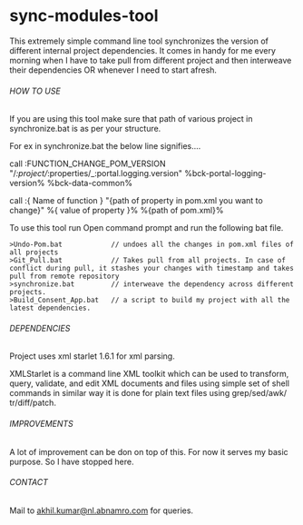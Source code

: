 # sync-modules-tool

This extremely simple command line tool synchronizes the version of different internal project dependencies.
It comes in handy for me every morning when I have to take pull from different project and then interweave their dependencies OR whenever I need to start afresh.


###### HOW TO USE
If you are using this tool make sure that path of various project in synchronize.bat is as per your structure.

For ex in synchronize.bat the below line signifies....

call :FUNCTION_CHANGE_POM_VERSION "/_:project/_:properties/_:portal.logging.version" %bck-portal-logging-version% %bck-data-common%

call :{     Name of function    } "{path of property in pom.xml you want to change}" %{   value of property    }% %{path of pom.xml}%


To use this tool run Open command prompt and run the following bat file.
```
>Undo-Pom.bat            // undoes all the changes in pom.xml files of all projects
>Git_Pull.bat            // Takes pull from all projects. In case of conflict during pull, it stashes your changes with timestamp and takes pull from remote repository
>synchronize.bat         // interweave the dependency across different projects.
>Build_Consent_App.bat   // a script to build my project with all the latest dependencies.
```


###### DEPENDENCIES
Project uses xml starlet 1.6.1 for xml parsing.

XMLStarlet is a command line XML toolkit which can be used to transform, 
query, validate, and edit XML documents and files using  simple set of shell 
commands in similar way it is done for plain text files  using grep/sed/awk/
tr/diff/patch.

###### IMPROVEMENTS
A lot of improvement can be don on top of this. For now it serves my basic purpose. So I have stopped here.

###### CONTACT
Mail to akhil.kumar@nl.abnamro.com for queries.
